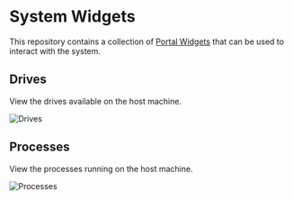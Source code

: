 # System Widgets

This repository contains a collection of [Portal Widgets](https://docs.powershelluniversal.com/portal/portal-widgets) that can be used to interact with the system.

## Drives

View the drives available on the host machine.

![Drives](https://raw.githubusercontent.com/ironmansoftware/scripts/main/images/System/System.Widgets/Drives.png)

## Processes

View the processes running on the host machine.

![Processes](https://raw.githubusercontent.com/ironmansoftware/scripts/main/images/System/System.Widgets/Processes.png)